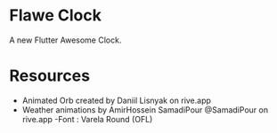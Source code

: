 # Flawe Clock

A new Flutter Awesome Clock.

# Resources

- Animated Orb created by Daniil Lisnyak on rive.app
- Weather animations by AmirHossein SamadiPour @SamadiPour on rive.app
-Font : Varela Round (OFL)
